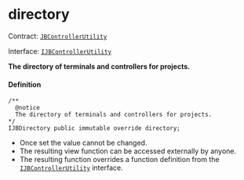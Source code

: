 # directory

Contract: [`JBControllerUtility`](/docs/v4/deprecated/v3/api/contracts/or-abstract/jbcontrollerutility/README.md)​‌

Interface: [`IJBControllerUtility`](/docs/v4/deprecated/v3/api/interfaces/ijbcontrollerutility.md)

**The directory of terminals and controllers for projects.**

#### Definition

```
/**
  @notice
  The directory of terminals and controllers for projects.
*/
IJBDirectory public immutable override directory;
```

* Once set the value cannot be changed.
* The resulting view function can be accessed externally by anyone.
* The resulting function overrides a function definition from the [`IJBControllerUtility`](/docs/v4/deprecated/v3/api/interfaces/ijbcontrollerutility.md) interface.
